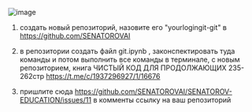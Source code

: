 ![image](https://github.com/user-attachments/assets/5874d863-39c4-49cb-a1fc-660e2918d09f)

1) создать новый репозиторий, назовите его "yourlogingit-git" в https://github.com/SENATOROVAI

2) в репозитории создать файл git.ipynb , законспектировать туда команды и потом выполнить все команды в терминале, с новым репозиторием, книга ЧИСТЫЙ КОД ДЛЯ ПРОДОЛЖАЮЩИХ 235-262стр https://t.me/c/1937296927/1/16676
3) пришлите сюда https://github.com/SENATOROVAI/SENATOROV-EDUCATION/issues/11 в комменты ссылку на ваш репозиторий

